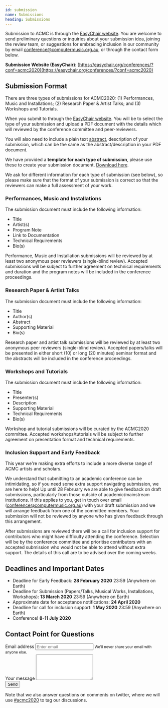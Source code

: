 ```yaml
---
id: submission
name: Submissions
heading: Submissions
---
```


<!-- image: "assets/images/lens-soundscapes-1.jpg" -->

Submission to ACMC is through the [EasyChair website](https://easychair.org/conferences/?conf=acmc2020). You are welcome to send preliminary questions or inquiries about your submission idea, joining the review team, or suggestions for embracing inclusion in our community by email [conference@computermusic.org.au](conference@computermusic.org.au), or through the contact form below.

**Submission Website (EasyChair)**: [https://easychair.org/conferences/?conf=acmc2020](https://easychair.org/conferences/?conf=acmc2020)

## Submission Format

There are three types of submissions for ACMC2020: (1) Performances, Music and Installations; (2) Research Paper & Artist Talks; and (3) Workshops and Tutorials.

When you submit to through the [EasyChair website](https://easychair.org/conferences/?conf=acmc2020). You will be to select the type of your submission and upload a PDF document with the details which will reviewed by the conference committee and peer-reviewers. 

You will also need to include a plain text [abstract](https://en.wikipedia.org/wiki/Abstract_(summary)), description of your submission, which can be the same as the abstract/description in your PDF document.

We have provided a **template for each type of submission**, please use these to create your submission document. [Download here]({{site.baseurl}}/assets/ACMC2020-SubmissionTemplates.zip). 

We ask for different information for each type of submission (see below), so please make sure that the format of your submission is correct so that the reviewers can make a full assessment of your work.

### Performances, Music and Installations

The submission document must include the following information:

- Title
- Artist(s)
- Program Note
- Link to Documentation
- Technical Requirements
- Bio(s)

Performance, Music and Installation submissions will be reviewed by at least two anonymous peer reviewers (single-blind review). Accepted submissions will be subject to further agreement on technical requirements and duration and the program notes will be included in the conference proceedings.

### Research Paper & Artist Talks

The submission document must include the following information:

- Title
- Author(s)
- Abstract
- Supporting Material
- Bio(s)

Research paper and artist talk submissions will be reviewed by at least two anonymous peer reviewers (single-blind review). Accepted papers/talks will be presented in either short (10) or long (20 minutes) seminar format and the abstracts will be included in the conference proceedings.

### Workshops and Tutorials

The submission document must include the following information:

- Title
- Presenter(s)
- Description
- Supporting Material
- Technical Requirements
- Bio(s)

Workshop and tutorial submissions will be curated by the ACMC2020 committee. Accepted workshops/tutorials will be subject to further agreement on presentation format and technical requirements.

### Inclusion Support and Early Feedback

This year we're making extra efforts to include a more diverse range of ACMC artists and scholars. 

We understand that submitting to an academic conference can be intimidating, so if you need some extra support navigating submission, we are here to help! 
Up until 28 February we are able to give feedback on draft submissions, particularly from those outside of academic/mainstream institutions.
If this applies to you, get in touch over email ([conference@computermusic.org.au](conference@computermusic.org.au)) with your draft submission and we will arrange feedback from one of the committee members. 
Your submission will not be reviewed by anyone who has given feedback through this arrangement.

After submissions are reviewed there will be a call for inclusion support for contributors who might have difficulty attending the conference.
Selection will be by the conference committee and prioritise contributors with an accepted submission who would not be able to attend without extra support. 
The details of this call are to be advised over the coming weeks.

## Deadlines and Important Dates

- Deadline for Early Feedback: **28 February 2020** 23:59 (Anywhere on Earth)
- Deadline for Submission (Papers/Talks, Musical Works, Installations, Workshops): **13 March 2020** 23:59 (Anywhere on Earth)
- Approximate date for acceptance notifications: **24 April 2020**
- Deadline for call for inclusion support: **1 May 2020** 23:59 (Anywhere on Earth)
- Conference! **8-11 July 2020**

## Contact Point for Questions

<form
  action="https://formspree.io/xgevebok"
  method="POST"
>
  <div class="form-group">
    <label for="exampleInputEmail1">Email address</label>
    <input type="email" class="form-control" id="exampleInputEmail1" aria-describedby="emailHelp" placeholder="Enter email" name="_replyto">
    <small id="emailHelp" class="form-text text-muted">We'll never share your email with anyone else.</small>
  </div>
  <div class="form-group">
    <label for="exampleFormControlTextarea1">Your message</label>
    <textarea class="form-control" id="exampleFormControlTextarea1" rows="5" name="message"></textarea>
  </div>
  <button type="submit" class="btn btn-primary">Send</button>
</form>

Note that we also answer questions on comments on twitter, where we will use [#acmc2020](https://twitter.com/search?q=%23acmc2020) to tag our discussions.
